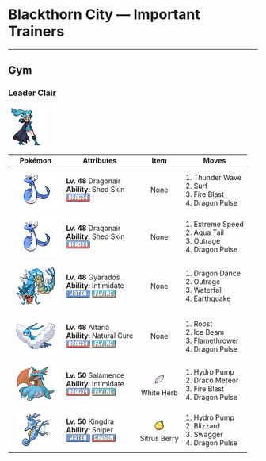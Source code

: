 # Blackthorn City — Important Trainers


---

## Gym

### Leader Clair

![Leader Clair](../../assets/important_trainers/clair.png "Leader Clair")

| Pokémon | Attributes | Item | Moves |
|:-------:|------------|:----:|-------|
| ![Dragonair](../../assets/sprites/dragonair/front.gif "Dragonair: They say that if it emits an aura from its whole body, the weather will begin to change instantly.") | **Lv. 48** Dragonair<br>**Ability:** <span class="tooltip" title="The Pokémon may heal its own status problems.">Shed Skin</span><br>![dragon](../../assets/types/dragon.png "Dragon") | None | 1. <span class="tooltip" title="A weak electric charge is launched at the foe. It causes paralysis if it hits.">Thunder Wave</span><br>2. <span class="tooltip" title="It swamps the entire battlefield with a giant wave. It can also be used for crossing water.">Surf</span><br>3. <span class="tooltip" title="The foe is attacked with an intense blast of all-consuming fire. It may also leave the target with a burn.">Fire Blast</span><br>4. <span class="tooltip" title="The foe is attacked with a shock wave generated by the user’s gaping mouth. ">Dragon Pulse</span> |
| ![Dragonair](../../assets/sprites/dragonair/front.gif "Dragonair: They say that if it emits an aura from its whole body, the weather will begin to change instantly.") | **Lv. 48** Dragonair<br>**Ability:** <span class="tooltip" title="The Pokémon may heal its own status problems.">Shed Skin</span><br>![dragon](../../assets/types/dragon.png "Dragon") | None | 1. <span class="tooltip" title="The user charges the foe at blinding speed. This attack always goes before any other move.">Extreme Speed</span><br>2. <span class="tooltip" title="The user attacks by swinging its tail as if it were a vicious wave in a raging storm. ">Aqua Tail</span><br>3. <span class="tooltip" title="The user rampages and attacks for two to three turns. However, it then becomes confused.">Outrage</span><br>4. <span class="tooltip" title="The foe is attacked with a shock wave generated by the user’s gaping mouth. ">Dragon Pulse</span> |
| ![Gyarados](../../assets/sprites/gyarados/front.gif "Gyarados: They say that during past strife, GYARADOS would appear and leave blazing ruins in its wake.") | **Lv. 48** Gyarados<br>**Ability:** <span class="tooltip" title="Lowers the foe’s Attack stat.">Intimidate</span><br>![water](../../assets/types/water.png "Water") ![flying](../../assets/types/flying.png "Flying") | None | 1. <span class="tooltip" title="The user vigorously performs a mystic, powerful dance that boosts its Attack and Speed stats.">Dragon Dance</span><br>2. <span class="tooltip" title="The user rampages and attacks for two to three turns. However, it then becomes confused.">Outrage</span><br>3. <span class="tooltip" title="The user charges at the foe rapidly, and may make it flinch. It can also be used to climb a waterfall.">Waterfall</span><br>4. <span class="tooltip" title="The user sets off an earthquake that hits all the Pokémon in the battle. ">Earthquake</span> |
| ![Altaria](../../assets/sprites/altaria/front.gif "Altaria: It flies gracefully through the sky. Its melodic humming makes you feel like you’re in a dream.") | **Lv. 48** Altaria<br>**Ability:** <span class="tooltip" title="All status problems heal when it switches out.">Natural Cure</span><br>![dragon](../../assets/types/dragon.png "Dragon") ![flying](../../assets/types/flying.png "Flying") | None | 1. <span class="tooltip" title="The user lands and rests its body. It restores the user’s HP by up to half of its max HP.">Roost</span><br>2. <span class="tooltip" title="The foe is struck with an icy-cold beam of energy. It may also freeze the target solid.">Ice Beam</span><br>3. <span class="tooltip" title="The foe is scorched with an intense blast of fire. The target may also be left with a burn.">Flamethrower</span><br>4. <span class="tooltip" title="The foe is attacked with a shock wave generated by the user’s gaping mouth. ">Dragon Pulse</span> |
| ![Salamence](../../assets/sprites/salamence/front.gif "Salamence: It’s uncontrollable if enraged. It flies around spouting flames and scorching fields and mountains.") | **Lv. 50** Salamence<br>**Ability:** <span class="tooltip" title="Lowers the foe’s Attack stat.">Intimidate</span><br>![dragon](../../assets/types/dragon.png "Dragon") ![flying](../../assets/types/flying.png "Flying") | ![White Herb](../../assets/items/white_herb.png "White Herb")<br><span class="tooltip" title="An item to be held by a Pokémon. It restores any lowered stat in battle. It can be used only once.">White Herb</span> | 1. <span class="tooltip" title="The foe is blasted by a huge volume of water launched under great pressure. ">Hydro Pump</span><br>2. <span class="tooltip" title="Comets are summoned down from the sky. The attack’s recoil sharply reduces the user’s Sp. Atk stat.">Draco Meteor</span><br>3. <span class="tooltip" title="The foe is attacked with an intense blast of all-consuming fire. It may also leave the target with a burn.">Fire Blast</span><br>4. <span class="tooltip" title="The foe is attacked with a shock wave generated by the user’s gaping mouth. ">Dragon Pulse</span> |
| ![Kingdra](../../assets/sprites/kingdra/front.gif "Kingdra: It is said that it usually hides in underwater caves. It can create whirlpools by yawning.") | **Lv. 50** Kingdra<br>**Ability:** <span class="tooltip" title="Powers up moves if they become critical hits.">Sniper</span><br>![water](../../assets/types/water.png "Water") ![dragon](../../assets/types/dragon.png "Dragon") | ![Sitrus Berry](../../assets/items/sitrus_berry.png "Sitrus Berry")<br><span class="tooltip" title="It may be used or held by a Pokémon to heal the user’s HP a little.">Sitrus Berry</span> | 1. <span class="tooltip" title="The foe is blasted by a huge volume of water launched under great pressure. ">Hydro Pump</span><br>2. <span class="tooltip" title="A howling blizzard is summoned to strike the foe. It may also freeze the target solid.">Blizzard</span><br>3. <span class="tooltip" title="The user enrages the foe into confusion. However, it also sharply raises the foe’s Attack stat.">Swagger</span><br>4. <span class="tooltip" title="The foe is attacked with a shock wave generated by the user’s gaping mouth. ">Dragon Pulse</span> |


